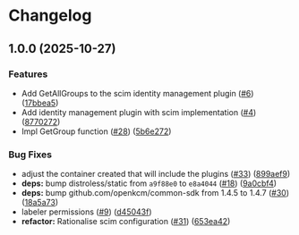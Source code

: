 # Changelog

## 1.0.0 (2025-10-27)


### Features

* Add GetAllGroups to the scim identity management plugin ([#6](https://github.com/openkcm/identity-management-plugins/issues/6)) ([17bbea5](https://github.com/openkcm/identity-management-plugins/commit/17bbea5340abed6f9ee74390afa9b093b4f97cdb))
* Add identity management plugin with scim implementation ([#4](https://github.com/openkcm/identity-management-plugins/issues/4)) ([8770272](https://github.com/openkcm/identity-management-plugins/commit/8770272c4677de16a8e9508b3130b596bf022f28))
* Impl GetGroup function ([#28](https://github.com/openkcm/identity-management-plugins/issues/28)) ([5b6e272](https://github.com/openkcm/identity-management-plugins/commit/5b6e2727d87c711db424f3c77bb7c19cfb1b210b))


### Bug Fixes

* adjust the container created that will include the plugins ([#33](https://github.com/openkcm/identity-management-plugins/issues/33)) ([899aef9](https://github.com/openkcm/identity-management-plugins/commit/899aef9abd2ed27c008bd5d9b1814fdf3b091d5d))
* **deps:** bump distroless/static from `a9f88e0` to `e8a4044` ([#18](https://github.com/openkcm/identity-management-plugins/issues/18)) ([9a0cbf4](https://github.com/openkcm/identity-management-plugins/commit/9a0cbf42b418f6f634a5eb18c15e3c949402824d))
* **deps:** bump github.com/openkcm/common-sdk from 1.4.5 to 1.4.7 ([#30](https://github.com/openkcm/identity-management-plugins/issues/30)) ([18a5a73](https://github.com/openkcm/identity-management-plugins/commit/18a5a735585b937587ab4dae54b13d56f9f47065))
* labeler permissions ([#9](https://github.com/openkcm/identity-management-plugins/issues/9)) ([d45043f](https://github.com/openkcm/identity-management-plugins/commit/d45043fd632ebd223680ca3f88f10f9a71c0b418))
* **refactor:** Rationalise scim configuration ([#31](https://github.com/openkcm/identity-management-plugins/issues/31)) ([653ea42](https://github.com/openkcm/identity-management-plugins/commit/653ea42b02685487288293b5b4a5a39fcef947e2))
